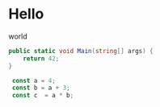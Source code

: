# Hello
world

```csharp
public static void Main(string[] args) {
    return 42;
}
```

 ```js [src/index.js] {1, 2-3}
  const a = 4;
  const b = a + 3;
  const c  = a * b;
  ```